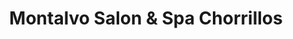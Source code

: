 ---
title: "Montalvo Salon & Spa Chorrillos"
url: /chorrillos/montalvo-salon-und-spa-chorrillos/
shop: cosméticos
---